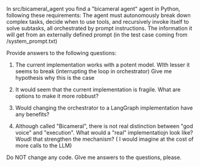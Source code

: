 
In src/bicameral_agent you find  a "bicameral agent" agent in Python, following these requirements: The agent must autonomously break down complex tasks, decide when to use tools, and recursively invoke itself to solve subtasks, all orchestrated by prompt instructions. The information it will get from an externally defined prompt (in the test case coming from /system_prompt.txt)

Provide answers to the following questions:

1. The current implementation works with a potent model. WIth lesser it seems to break (interrupting the loop in orchestrator)
Give me hypothesis why this is the case

2. It would seem that the current implementation is fragile. What are options to make it more robbust?

3. Would changing the orchestrator to a LangGraph implementation have any benefits?

4. Although called "Bicameral", there is not real distinction between "god voice" and "execution". What would a "real" implementatiojn look like? Woudl that strengthen the mechanism? ( I would imagine at the cost of more calls to the LLM)


Do NOT change any code. GIve me answers to the questions, please. 

